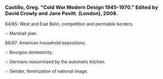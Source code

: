 ### Castillo, Greg. "Cold War Modern Design 1945-1970." Edited by David Crowly and Jane Pavitt. (London), 2008.  

64/65: West and Esat Belin, competition and permiable borders.  

-: Marshall plan.  

66/67: American household expositions.  

-: Bourgios domesticity.  

-: Germans mesormized by the automatic kitchen.  

-: Gender, feminization of national image.  

